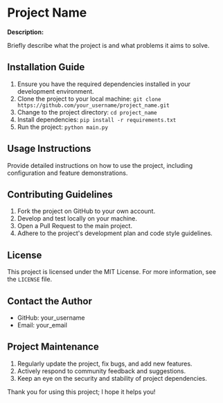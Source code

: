 # Project Name

**Description:**

Briefly describe what the project is and what problems it aims to solve.

## Installation Guide

1. Ensure you have the required dependencies installed in your development environment.
2. Clone the project to your local machine: `git clone https://github.com/your_username/project_name.git`
3. Change to the project directory: `cd project_name`
4. Install dependencies: `pip install -r requirements.txt`
5. Run the project: `python main.py`

## Usage Instructions

Provide detailed instructions on how to use the project, including configuration and feature demonstrations.

## Contributing Guidelines

1. Fork the project on GitHub to your own account.
2. Develop and test locally on your machine.
3. Open a Pull Request to the main project.
4. Adhere to the project's development plan and code style guidelines.

## License

This project is licensed under the MIT License. For more information, see the `LICENSE` file.

## Contact the Author

- GitHub: your_username
- Email: your_email

## Project Maintenance

1. Regularly update the project, fix bugs, and add new features.
2. Actively respond to community feedback and suggestions.
3. Keep an eye on the security and stability of project dependencies.

Thank you for using this project; I hope it helps you!
